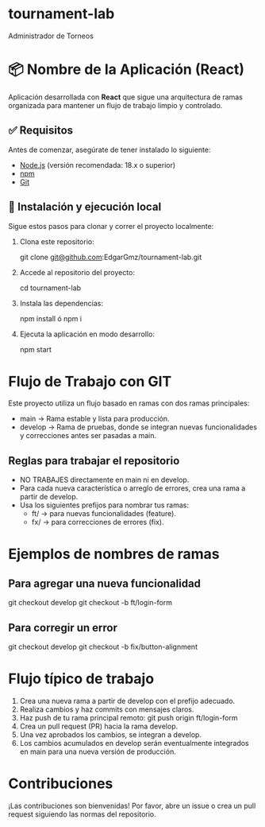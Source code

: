 # tournament-lab
Administrador de Torneos

# 📦 Nombre de la Aplicación (React)

Aplicación desarrollada con **React** que sigue una arquitectura de ramas organizada para mantener un flujo de trabajo limpio y controlado.

## ✅ Requisitos

Antes de comenzar, asegúrate de tener instalado lo siguiente:

- [Node.js](https://nodejs.org/) (versión recomendada: 18.x o superior)
- [npm](https://www.npmjs.com/) 
- [Git](https://git-scm.com/)

## 🚀 Instalación y ejecución local

Sigue estos pasos para clonar y correr el proyecto localmente:

1. Clona este repositorio:
   
   git clone git@github.com:EdgarGmz/tournament-lab.git

2. Accede al repositorio del proyecto:

    cd tournament-lab

3. Instala las dependencias:

    npm install ó npm i

4. Ejecuta la aplicación en modo desarrollo:

    npm start

# Flujo de Trabajo con GIT
Este proyecto utiliza un flujo basado en ramas con dos ramas principales:
- main -> Rama estable y lista para producción.
- develop -> Rama de pruebas, donde se integran nuevas funcionalidades y correcciones antes ser pasadas a main.

## Reglas para trabajar el repositorio
- NO TRABAJES directamente en main ni en develop.
- Para cada nueva característica o arreglo de errores, crea una rama a partir de develop.
- Usa los siguientes prefijos para nombrar tus ramas:
    - ft/ -> para nuevas funcionalidades (feature).
    - fx/ -> para correcciones de errores (fix).

# Ejemplos de nombres de ramas
## Para agregar una nueva funcionalidad
git checkout develop
git checkout -b ft/login-form

## Para corregir un error
git checkout develop
git checkout -b fix/button-alignment

# Flujo típico de trabajo 
1. Crea una nueva rama a partir de develop con el prefijo adecuado.
2. Realiza cambios y haz commits con mensajes claros.
3. Haz push de tu rama principal remoto:
    git push origin ft/login-form
4. Crea un pull request (PR) hacia la rama develop.
5. Una vez aprobados los cambios, se integran a develop.
6. Los cambios acumulados en develop serán eventualmente integrados en main para una nueva versión de producción.

# Contribuciones 
¡Las contribuciones son bienvenidas! Por favor, abre un issue o crea un pull request siguiendo las normas del repositorio.
